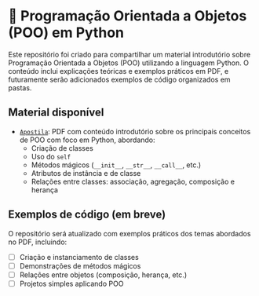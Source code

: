 # 🐍 Programação Orientada a Objetos (POO) em Python

Este repositório foi criado para compartilhar um material introdutório sobre Programação Orientada a Objetos (POO) utilizando a linguagem Python. O conteúdo inclui explicações teóricas e exemplos práticos em PDF, e futuramente serão adicionados exemplos de código organizados em pastas.

## Material disponível

- [`Apostila`](apostila.pdf): PDF com conteúdo introdutório sobre os principais conceitos de POO com foco em Python, abordando:
  - Criação de classes
  - Uso do `self`
  - Métodos mágicos (`__init__`, `__str__`, `__call__`, etc.)
  - Atributos de instância e de classe
  - Relações entre classes: associação, agregação, composição e herança

## Exemplos de código (em breve)

O repositório será atualizado com exemplos práticos dos temas abordados no PDF, incluindo:

- [ ] Criação e instanciamento de classes
- [ ] Demonstrações de métodos mágicos
- [ ] Relações entre objetos (composição, herança, etc.)
- [ ] Projetos simples aplicando POO
